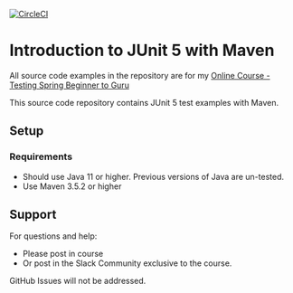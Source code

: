 [![CircleCI](https://circleci.com/gh/j-szymanski/testing-java-junit5.svg?style=svg&circle-token=dc83be2c0538cf64f1aef05521b3c3e2f079f29a)](https://circleci.com/gh/j-szymanski/testing-java-junit5)

# Introduction to JUnit 5 with Maven

All source code examples in the repository are for my [Online Course - Testing Spring Beginner to Guru](https://www.udemy.com/testing-spring-boot-beginner-to-guru/?couponCode=GITHUB_REPO)

This source code repository contains JUnit 5 test examples with Maven.

## Setup
### Requirements
* Should use Java 11 or higher. Previous versions of Java are un-tested.
* Use Maven 3.5.2 or higher

## Support
For questions and help:
* Please post in course
* Or post in the Slack Community exclusive to the course.

GitHub Issues will not be addressed.
